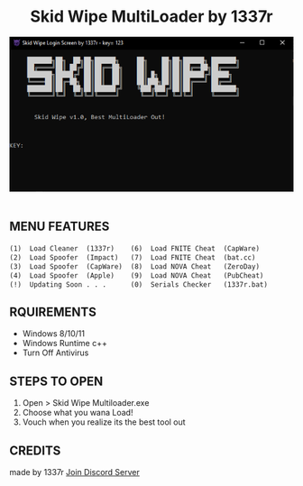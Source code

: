<h1 align="center">
   Skid Wipe MultiLoader by 1337r 
</h1>
<p align= "center">
   <kbd>
   <img  src=1.png
   </kbd><br><br>
</p>

## MENU FEATURES

    (1)  Load Cleaner  (1337r)    (6)  Load FNITE Cheat  (CapWare)  
    (2)  Load Spoofer  (Impact)   (7)  Load FNITE Cheat  (bat.cc)   
    (3)  Load Spoofer  (CapWare)  (8)  Load NOVA Cheat   (ZeroDay)  
    (4)  Load Spoofer  (Apple)    (9)  Load NOVA Cheat   (PubCheat)
    (!)  Updating Soon . . .      (0)  Serials Checker   (1337r.bat)

  
## RQUIREMENTS

- Windows 8/10/11
- Windows Runtime c++
- Turn Off Antivirus

## STEPS TO OPEN 

1. Open > Skid Wipe Multiloader.exe
2. Choose what you wana Load!
3. Vouch when you realize its the best tool out

## CREDITS
made by 1337r
[Join Discord Server](https://discord.gg/5xEg3GXD)
